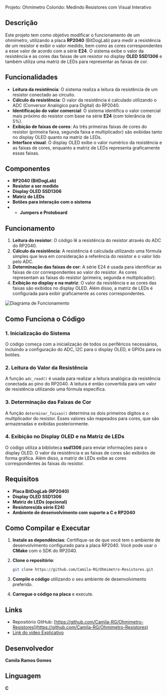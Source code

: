  Projeto: Ohmímetro Colorido: Medindo Resistores com Visual Interativo

## Descrição

Este projeto tem como objetivo modificar o funcionamento de um ohmímetro, utilizando a placa **RP2040** (BitDogLab) para medir a resistência de um resistor e exibir o valor medido, bem como as cores correspondentes a esse valor de acordo com a série **E24**. O sistema exibe o valor da resistência e as cores das faixas de um resistor no display **OLED SSD1306** e também utiliza uma matriz de LEDs para representar as faixas de cor.

## Funcionalidades

- **Leitura da resistência**: O sistema realiza a leitura da resistência de um resistor conectado ao circuito.
- **Cálculo da resistência**: O valor da resistência é calculado utilizando o ADC (Conversor Analógico para Digital) do RP2040.
- **Identificação do valor comercial**: O sistema identifica o valor comercial mais próximo do resistor com base na série **E24** (com tolerância de 5%).
- **Exibição de faixas de cores**: As três primeiras faixas de cores do resistor (primeira faixa, segunda faixa e multiplicador) são exibidas tanto no display OLED quanto na matriz de LEDs.
- **Interface visual**: O display OLED exibe o valor numérico da resistência e as faixas de cores, enquanto a matriz de LEDs representa graficamente essas faixas.

## Componentes

- **RP2040 (BitDogLab)**
- **Resistor a ser medido**
- **Display OLED SSD1306**
- **Matriz de LEDs**
- **Botões para interação com o sistema**
- - **Jumpers e Protoboard**

## Funcionamento

1. **Leitura do resistor**: O código lê a resistência do resistor através do ADC do RP2040.
2. **Cálculo da resistência**: A resistência é calculada utilizando uma fórmula simples que leva em consideração a referência do resistor e o valor lido pelo ADC.
3. **Determinação das faixas de cor**: A série E24 é usada para identificar as faixas de cor correspondentes ao valor do resistor. As cores representam as faixas do resistor (primeira, segunda e multiplicador).
4. **Exibição no display e na matriz**: O valor da resistência e as cores das faixas são exibidos no display OLED. Além disso, a matriz de LEDs é configurada para exibir graficamente as cores correspondentes.

![Diagrama de Funcionamento](path/to/your/diagram.png)

## Como Funciona o Código

### 1. Inicialização do Sistema

O código começa com a inicialização de todos os periféricos necessários, incluindo a configuração do ADC, I2C para o display OLED, e GPIOs para os botões.

### 2. Leitura do Valor da Resistência

A função `adc_read()` é usada para realizar a leitura analógica da resistência conectada ao pino do RP2040. A leitura é então convertida para um valor de resistência utilizando uma fórmula específica.

### 3. Determinação das Faixas de Cor

A função `determinar_faixas()` determina os dois primeiros dígitos e o multiplicador do resistor. Esses valores são mapeados para cores, que são armazenadas e exibidas posteriormente.

### 4. Exibição no Display OLED e na Matriz de LEDs

O código utiliza a biblioteca **ssd1306** para enviar informações para o display OLED. O valor da resistência e as faixas de cores são exibidos de forma gráfica. Além disso, a matriz de LEDs exibe as cores correspondentes às faixas do resistor.

## Requisitos

- **Placa BitDogLab (RP2040)**
- **Display OLED SSD1306**
- **Matriz de LEDs (opcional)**
- **Resistores(da série E24)**
- **Ambiente de desenvolvimento com suporte a C e RP2040**

## Como Compilar e Executar

1. **Instale as dependências**: Certifique-se de que você tem o ambiente de desenvolvimento configurado para a placa RP2040. Você pode usar o **CMake** com o SDK do RP2040.
   
2. **Clone o repositório**:
   ```bash
   git clone https://github.com/Camila-RG/Ohmimetro-Resistores.git
   ```

3. **Compile o código** utilizando o seu ambiente de desenvolvimento preferido.

4. **Carregue o código na placa** e execute.

## Links

- Repositório GitHub: [https://github.com/Camila-RG/Ohmimetro-Resistores](https://github.com/Camila-RG/Ohmimetro-Resistores)
- [Link do vídeo Explicativo](https://drive.google.com/drive/folders/1H8pYX1uahgJAr60E5vb3V_4VGKynUMVj)

## Desenvolvedor

**Camila Ramos Gomes**

## Linguagem

**C**
